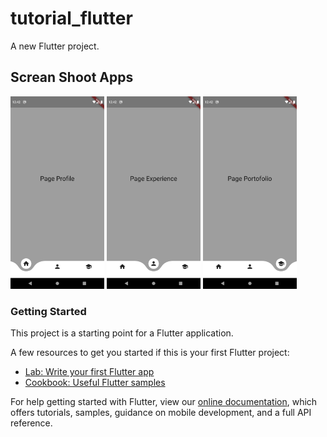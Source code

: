 # tutorial_flutter

A new Flutter project.

## Screan Shoot Apps

<div class="row">
    <div class="col">
        <img src="images/Screenshot_1603647742.png" width="150">
        <img src="images/Screenshot_1603647750.png" width="150">
        <img src="images/Screenshot_1603647754.png" width="150">
</div>
</div>

<!-- ![Screan Shoot 1](images/Screenshot_1603647742.png) | ![Screan Shoot 2](images/Screenshot_1603647750.png) | ![Screan Shoot 3](images/Screenshot_1603647754.png) -->

### Getting Started

This project is a starting point for a Flutter application.

A few resources to get you started if this is your first Flutter project:

- [Lab: Write your first Flutter app](https://flutter.dev/docs/get-started/codelab)
- [Cookbook: Useful Flutter samples](https://flutter.dev/docs/cookbook)

For help getting started with Flutter, view our
[online documentation](https://flutter.dev/docs), which offers tutorials,
samples, guidance on mobile development, and a full API reference.
